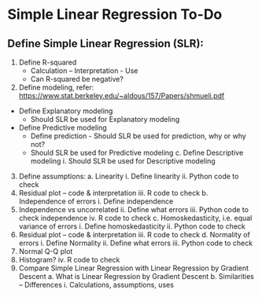 # Simple Linear Regression To-Do

## Define Simple Linear Regression (SLR):
1.	Define R-squared
    * Calculation – Interpretation - Use
    * Can R-squared be negative?
2.	Define modeling, refer: https://www.stat.berkeley.edu/~aldous/157/Papers/shmueli.pdf
  *	Define Explanatory modeling
    * Should SLR be used for Explanatory modeling
  * Define Predictive modeling
     * Define prediction - Should SLR be used for prediction, why or why not?
     * Should SLR be used for Predictive modeling
c.	Define Descriptive modeling
i.	Should SLR be used for Descriptive modeling
3.	Define assumptions:
a.	Linearity
i.	Define linearity
ii.	Python code to check
1.	Residual plot – code & interpretation
iii.	R code to check
b.	Independence of errors
i.	Define independence
1.	Independence vs uncorrelated
ii.	Define what errors
iii.	Python code to check independence
iv.	R code to check
c.	Homoskedasticity, i.e. equal variance of errors
i.	Define homoskedasticity
ii.	Python code to check
1.	Residual plot – code & interpretation 
iii.	R code to check
d.	Normality of errors
i.	Define Normality
ii.	Define what errors
iii.	Python code to check
1.	Normal Q-Q plot
2.	Histogram?
iv.	R code to check
4.	Compare Simple Linear Regression with Linear Regression by Gradient Descent
a.	What is Linear Regression by Gradient Descent
b.	Similarities – Differences 
i.	Calculations, assumptions, uses

